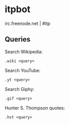 # itpbot

irc.freenode.net | #itp

## Queries

Search Wikipedia:

	.wiki <query>

Search YouTube:

	.yt <query>

Search Giphy:

	.gif <query>

Hunter S. Thompson quotes:

	.hst <query>

